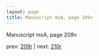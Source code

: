 ```yaml
---
layout: page
title: Manuscript msA, page 209v
---
```


Manuscript msA, page 209v

prev:  [209r](../209r) | next:  [210r](../210r)